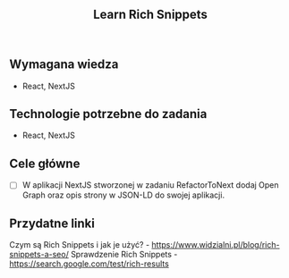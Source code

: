 <h2 align="center">Learn Rich Snippets</h2>

<br>

## Wymagana wiedza

- React, NextJS

## Technologie potrzebne do zadania

- React, NextJS

## Cele główne

- [ ] W aplikacji NextJS stworzonej w zadaniu RefactorToNext dodaj Open Graph oraz opis strony w JSON-LD do swojej aplikacji.

## Przydatne linki

Czym są Rich Snippets i jak je użyć? - https://www.widzialni.pl/blog/rich-snippets-a-seo/
Sprawdzenie Rich Snippets - https://search.google.com/test/rich-results

